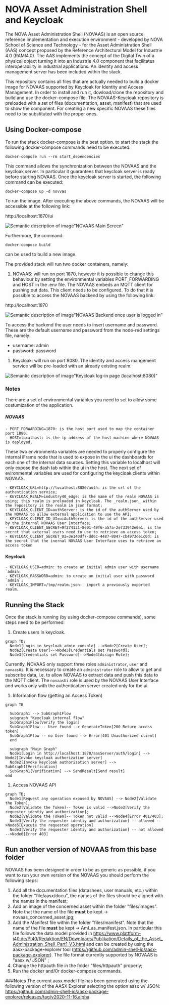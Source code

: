 # NOVA Asset Administration Shell and Keycloak

The NOVA Asset Administration Shell (NOVAAS) is an open source reference implementation and execution environment - developed by NOVA School of Science and Technology - for the Asset Administration Shell (AAS) concept proposed by the Reference Architectural Model for Industrie 4.0 (RAMI4.0). 
The AAS implements the concept of the Digital Twin of a physical object turning it into an Industrie 4.0 component that facilitates interoperability in industrial applications. An identity and access management server has been included within the stack.

This repository contains all files that are actually needed to build a docker image for NOVAAS supported by Keycloak for Identity and Access Management.
In order to install and run it, dowload/clone the repository and build and use the docker-compose file.
The NOVAAS-Keycloak repository is preloaded with a set of files (documentation, asset, manifest) that are used to show the component. For creating a new specific NOVAAS these files need to be substituted with the proper ones.


## Using Docker-compose

To run the stack docker-compose is the best option. to start the stack the following docker-compose commands need to be executed:

`docker-compose run --rm start_dependencies`

This command allows the synchronization between the NOVAAS and the keycloak server. In particular it guarantees that keycloak server is ready before starting NOVAAS. Once the keycloak server is started, the following command can be executed:

`docker-compose up -d novvas`

To run the image. After executing the above commands, the NOVAAS will be accessible at the following link:

http://localhost:1870/ui

![Semantic description of image](/source/images/Screenshot_2020-12-15_at_22.20.37.png)"NOVAAS Main Screen"

Furthermore, the command:

`docker-compose build`

can be used to build a new image. 

The provided stack will run two docker containers, namely:

1. NOVAAS: will run on port 1870, however it is possible to change this behaviour by setting the environmental variables PORT_FORWARDING and HOST in the .env file. The NOVAAS embeds an MQTT client for pushing out data. This client needs to be configured. To do that it is possible to access the NOVAAS backend by using the following link:

http://localhost:1870

![Semantic description of image](/source/images/Screenshot_2020-12-15_at_22.40.31.png)"NOVAAS Backend once user is logged in"

To access the backend the user needs to insert username and password. These are the default username and password from the node-red settings file, namely:

- username: admin
- password: password

1. Keycloak: will run on port 8080. The identity and access mangement service will be pre-loaded with an already existing realm. 

![Semantic description of image](/source/images/Screenshot_2021-03-02.png)"Keycloak log-in page (localhost:8080)"

### Notes
There are a set of environmental variables you need to set to allow some costumization of the application.

##### NOVAAS

    - PORT_FORWARDING=1870: is the host port used to map the container port 1880.  
    - HOST=localhost: is the ip address of the host machine where NOVAAS is deployed.

These two environmenta variables are needed to properly configure the internal iFrame node that is used to expose in the ui the dashboards for each one of the internal data sources. Setting this variable to localhost will only expose the dash tab within the ui in the host. The next set of evironmental variables are used for configuring the keycloak clients within NOVAAS.

    - KEYCLOAK_URL=http://localhost:8080/auth: is the url of the authentication service;
    - KEYCLOAK_REALM=industry40_edge: is the name of the realm NOVAAS is using; this realm is preloaded in keycloak. The _realm.json_ within the repository is the realm in json format;
    - KEYCLOAK_CLIENT_ID=authServer: is the id of the authServer used by the NOVAAS to allow external application to use the API; 
    - KEYCLOAK_CLIENT_ID_UI=uiAuthServer: is the id of the authServer used by the internal NOVAAS User Interface;
    - KEYCLOAK_CLIENT_SECRET=9f274121-8e01-49f6-a57a-2e733942e0a1: is the secret that external users need to use to retrieve an access token;
    - KEYCLOAK_CLIENT_SECRET_UI=3e140df7-dd6c-4487-8047-cb4973de1c0d: is the secret that the inernal NOVAAS User Interface uses to retrieve an access token

#### Keycloak
    - KEYCLOAK_USER=admin: to create an initial admin user with username `admin;
    - KEYCLOAK_PASSWORD=admin: to create an initial user with password `admin`;
    - KEYCLOAK_IMPORT=/tmp/realm.json:  import a previously exported realm.



## Running the Stack

Once the stack is running (by using docker-compose commands), some steps need to be performed:

1. Create users in keycloak.

```mermaid
graph TD;
  Node1[Login in keycloak admin console] -->Node2[Create User];
  Node2[Create User]-->Node3[Credentials set Password];
  Node3[Credentials set Password]-->Node4[Assign Role];
```
Currently, NOVAAS only support three roles `administrator`, `user` and `novaasUi`. It is necessary to create an `administrator` role to allow to get and subscribe data, i.e. to allow NOVAAS to extract data and push this data to the MQTT client. The `novaasUi` role is used by the NOVAAS User Interface and works only with the authentication server created only for the ui.

1. Information flow (getting an Access Token)

```mermaid
graph TB

  SubGraph1 --> SubGraph1Flow
  subgraph "Keycloak internal flow"
  SubGraph1Flow(Verify the login)
  SubGraph1Flow -- User found --> GenerateToken[200 Return access token]
  SubGraph1Flow -- no User found --> Error[401 Unauthorized client]
  end

  subgraph "Main Graph"
  Node1[Login in http://localhost:1870/aasServer/auth/login] --> Node2[Invoke keycloak authorization server]
  Node2[Invoke keycloak authorization server] --> SubGraph1[Verification]
  SubGraph1[Verification] --> SendResult[Send result]
end
```
1. Access NOVAAS API

```mermaid
graph TD;
  Node1[Request any operation exposed by NOVAAS] --> Node2[Validate the Token];
  Node2[Validate the Token]-- Token is valid -->Node3[Verify the requester identiy and authorization];
  Node2[Validate the Token]-- Token not valid -->Node4[Error 401/403];
  Node3[Verify the requester identiy and authorization] -- allowed -->Node5[Exucute the requested operation]
  Node3[Verify the requester identiy and authorization] -- not allowed -->Node6[Error 403]
```

## Run another version of NOVAAS from this base folder

NOVAAS has been designed in order to be as generic as possible, if you want to run your own version of the NOVAAS you should perform the following steps:
1. Add all the documentation files (datashees, user manuals, etc.) within the folder "file/aasx/docu", the names of the files should be aligned with the names in the manifest;
1. Add an image of the concerned asset within the folder "files/images". Note that the name of the file **must** be kept -> novaas_concerned_asset.jpg;
1. Add the Manifest file within the folder "files/manifest". Note that the name of the file **must** be kept -> AmI_as_manifest.json. In particular this file follows the data model provided in https://www.plattform-i40.de/PI40/Redaktion/EN/Downloads/Publikation/Details_of_the_Asset_Administration_Shell_Part1_V3.html and can be created by using the aasx-package-explorer tool (https://github.com/admin-shell-io/aasx-package-explorer). The file format currently supported by NOVAAS is "aasx w/ JSON" ;
1. Change the httpauth file in the folder "files/httpauth" properly;
1. Run the docker and/0r docker-compose commands. 

###Notes
The current aasx model file has been generated using the following version of the AASX Explorer selecting the option aasx w/ JSON:
https://github.com/admin-shell-io/aasx-package-explorer/releases/tag/v2020-11-16.alpha
